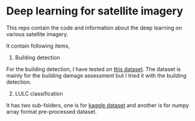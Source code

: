 # Deep learning for satellite imagery

This repo contain the code and information about the deep learning on various satellite imagery. 

It contain following items,

01. Building detection

For the building detection, I have tested on [this dataset](https://xview2.org/). The dataset is mainly for the building damage assessment but I tried it with the building detection.

02. LULC classification

It has two sub-folders, one is for [kaggle dataset](https://www.kaggle.com/humansintheloop/semantic-segmentation-of-aerial-imagery) and another is for numpy array format pre-processed dataset.



